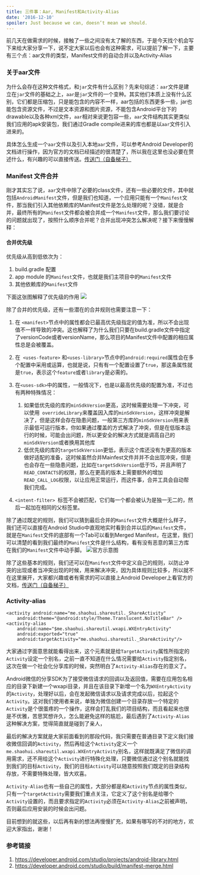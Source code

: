 ```yaml
---
title: 三件事：Aar, Manifest和Activity-Alias
date: '2016-12-10'
spoiler: Just because we can, doesn’t mean we should.
---
```



前几天在做需求的时候，接触了一些之间没有太了解的东西，于是今天找个机会写下来给大家分享一下，说不定大家以后也会有这种需求，可以提前了解一下，主要有三个点：aar文件的类型，Manifest文件的自动合并以及Activity-Alias

<!-- more -->

### 关于aar文件
为什么会存在这种文件格式，和`jar`文件有什么区别？先来句综述：`aar`文件是建立在`jar`文件的基础之上，`aar`是`jar`文件的一个变种。其实他们本质上没有什么区别，它们都是压缩包，只是能包含的内容不一样，aar包括的东西更多一些，jar也能包含资源文件，不过是文本资源和图片资源，不能包含Android平台下的drawable以及各种xml文件，`aar`相对来说更包容一些，`aar`文件结构其实更类似我们应用的apk安装包，我们通过Gradle compile进来的库也都是以`aar`文件引入进来的。

具体怎么生成一个`aar`文件以及引入本地`aar`文件，可以参考Android Developer的文档进行操作，因为官方的文档已经描述的很清楚了，所以我在这里也没必要在赘述什么，有兴趣的可以直接传送。[传送门（自备梯子）](https://developer.android.com/studio/projects/android-library.html)


### Manifest 文件合并
刚才其实忘了说，`aar`文件中除了必要的class文件，还有一些必要的文件，其中就包括`AndroidManifest`文件，但是我们也知道，一个应用只能有一个`Manifest`文件，那当我们引入其他依赖库的Manifest文件是怎么处理的呢？没错，就是合并，最终所有的`Manifest`文件都会被合并成一个`Manifest`文件，那么我们要讨论的问题就出现了，按照什么顺序合并呢？合并出现冲突怎么解决呢？接下来慢慢解释：

#### 合并优先级
优先级从高到低依次为：

1. build.gradle 配置
2. app module 的`Manifest`文件，也就是我们主项目中的`Manifest`文件
3. 其他依赖库的`Manifest`文件

下面这张图解释了优先级的作用
![](https://img.vistashao.com/QQ20161210-0@2x.png)

除了合并的优先级，还有一些潜在的合并规则也需要注意一下：

1. 在 `<manifest>`节点中的属性都会已最高优先级指定的值为准，所以不会出现值不一样导致的冲突。这也解释了为什么我们只要在build.gradle文件中指定了versionCode或者versionName，那么项目的Manifest文件中配置的相应属性总是会被覆盖。

2. 在` <uses-feature>` 和`<uses-library>`节点中的`android:required`属性会在多个配置中采用或运算，也就是说，只有有一个配置设置了`true`，那这条属性就是`true`，表示这个`feature`或者`library`是必需的。

3. 在`<uses-sdk>`中的属性，一般情况下，也是以最高优先级的配置为准，不过也有两种特殊情况：

	1. 如果低优先级的库的`minSdkVersion`更高，这时候需要处理一下冲突，可以使用` overrideLibrary`来覆盖因入库的`minSdkVersion`，这样冲突是解决了，但是这样会存在隐患问题，一般第三方库的`minSdkVersion`用来表示最低可运行版本，你如果通过覆盖的方式解决了冲突，但是在低版本运行的时候，可能会出问题，所以更安全的解决方式就是调高自己的`minSdkVersion`或者换用其他库
	2. 低优先级的库的`targetSdkVersion`更低，表示这个库还没有为更高的版本做好适配的准备，这时候虽然合并Mainfest文件并并不会出现冲突，但是也会存在一些隐患问题，比如在`targetSdkVersion`低于15，并且声明了`READ_CONTACTS`的权限，那么在更高的版本上需要额外的增加`READ_CALL_LOG`权限，以让应用正常运行，而这件事，合并工具会自动帮我们完成。

4. `<intent-filter> `标签不会被匹配，它们每一个都会被认为是独一无二的，然后一起加在相同的父标签里。

除了通过既定的规则，我们可以猜到最后合并的`Manifest`文件大概是什么样子，我们还可以直接在Android Studio中直观地实时看到合并以后的`Manifest`文件，就是在`Manifest`文件的底部有一个Tab可以看到Merged Manifest，在这里，我们可以清楚的看到我们最终的`Manifest`文件是什么结构，看有没有恶意的第三方库在我们的`Manifest`文件中动手脚。
![官方示意图](https://img.vistashao.com/manifest-merged-view_2x.png)

除了这些基本的规则，我们还可以在`Manifest`文件中定义自己的规则，以防止冲突的出现或者当冲突出现的时候，用来解决冲突，因为具体规则比较多，所以就不在这里展开，大家都兴趣或者有需求的可以直接上Android Developer上看官方的文档，[传送门（自备梯子）](https://developer.android.com/studio/build/manifest-merge.html)

### Activity-alias

```
<activity android:name="me.shaohui.shareutil._ShareActivity"
	android:theme="@android:style/Theme.Translucent.NoTitleBar" />
<activity-alias
	android:name="$me.shaohui.shareutil.wxapi.WXEntryActivity"
	android:exported="true"
	android:targetActivity="me.shaohui.shareutil._ShareActivity"/>
```

大家通过字面意思就能看得出来，这个元素就是给`TargetActivity`属性所指定的`Activity`设定一个别名，之前一直不知道在什么情况需要给`Activity`指定别名，这次在做一个社会化分享库的时候，突然明白了`Activity-Alias`存在的意义了。

Android微信的分享SDK为了接受微信请求的回调以及返回值，需要在应用包名相应的目录下新建一个wxapi目录，并且在该目录下新增一个名为`WXEntryActivity`的`Activity`，处理好以后，会在发起微信请求以及请求完成以后，拉起这个`Activity`。这对我们使用者来说，单独为微信创建一个目录存放一个特定的`Activity`是个很蛋疼的一个操作，这样会打乱我们的项目结构，而且看起来也很是不优雅，苦思冥想许久，怎么能避免这样的尴尬，最后遇到了`Activity-Alias`这种解决方案，觉得简直就是碰到了亲人，

最后的解决方案就是大家前面看到的那段代码，我只需要在普通目录下定义我们接收微信回调的`Activity`，然后再给这个`Activity`定义一个`me.shaohui.shareutil.wxapi.WXEntryActivity`别名，这样就既满足了微信的调用需求，还不用给这个`Activity`进行特殊化处理，只要微信通过这个别名就能找到我们的目标`Activity`，我们的目标`Activity`可以随意按照我们既定的目录结构存放，不需要特殊处理，皆大欢喜。

`Activity-Alias`也有一些自己的属性，大部分都是和`Activity`节点的属性类似，只有一个`targetActivity`需要我们重点关注，它定义了这个别名是给哪个`Activity`设置的，而且要求指定的`Activity`必须在`Activity-Alias`之前被声明，否则最后应用安装的时候会出问题。

目前想到的就这些，以后再有新的想法再慢慢扩充，如果有哪写的不对的地方，欢迎大家指出，谢谢！

### 参考链接
1. https://developer.android.com/studio/projects/android-library.html
2. https://developer.android.com/studio/build/manifest-merge.html

